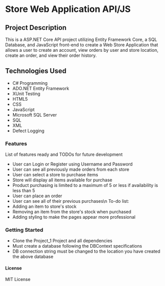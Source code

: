 # Store Web Application API/JS
## Project Description
This is a ASP.NET Core API project utilizing Entity Framework Core, a SQL Database, and JavaScript front-end to create a Web Store Application that allows a user to create an account, view orders by user and store location, create an order, and view their order history.
## Technologies Used
- C# Programming
- ADO.NET Entity Framework
- XUnit Testing
- HTML5
- CSS
- JavaScript
- Microsoft SQL Server
- SQL
- XML
- Defect Logging
### Features
List of features ready and TODOs for future development
- User can Login or Register using Username and Password
- User can see all previously made orders from each store
- User can select a store to purchase items
- Store will display all items available for purchase
- Product purchasing is limited to a maximum of 5 or less if availability is less than 5
- User can place an order
- User can see all of their previous purchases\n
To-do list:
- Adding an item to store's stock
- Removing an item from the store's stock when purchased
- Adding styling to make the pages appear more professional
### Getting Started
- Clone the Project_1 Project and all dependencies
- Must create a database following the DBContext specifications
- DB connection string must be changed to the location you have created the above database
#### License
MIT License
